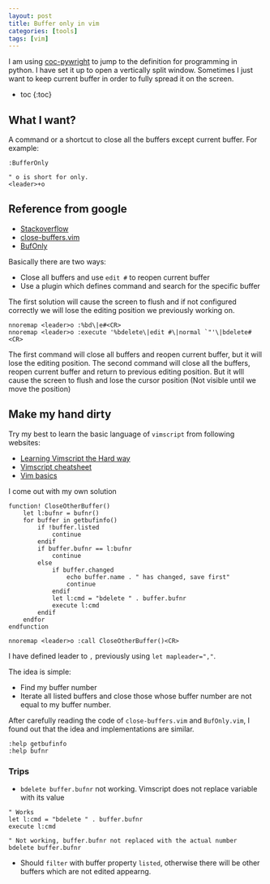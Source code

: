 ```yaml
---
layout: post
title: Buffer only in vim
categories: [tools]
tags: [vim]
---
```


I am using [coc-pywright](https://github.com/fannheyward/coc-pyright) to jump to
the definition for programming in python. I have set it up to open a vertically split
window. Sometimes I just want to keep current buffer in order to fully spread it
on the screen.

+ toc
{:toc}

## What I want?

A command or a shortcut to close all the buffers except current buffer. For example:

```vimscript
:BufferOnly

" o is short for only.
<leader>+o
```

## Reference from google

+ [Stackoverflow](https://stackoverflow.com/questions/4545275/vim-close-all-buffers-but-this-one/71559367#71559367)
+ [close-buffers.vim](https://github.com/Asheq/close-buffers.vim/blob/master/plugin/close-buffers.vim)
+ [BufOnly](https://github.com/vim-scripts/BufOnly.vim/blob/master/plugin/BufOnly.vim)

Basically there are two ways:

+ Close all buffers and use `edit #` to reopen current buffer
+ Use a plugin which defines command and search for the specific buffer

The first solution will cause the screen to flush and if not configured correctly
we will lose the editing position we previously working on.

```vimscript
nnoremap <leader>o :%bd\|e#<CR>
nnoremap <leader>o :execute '%bdelete\|edit #\|normal `"'\|bdelete#<CR>
```

The first command will close all buffers and reopen current buffer, but it will lose the
editing position. The second command will close all the buffers, reopen current buffer
and return to previous editing position. But it wlll cause the screen to flush and lose the
cursor position (Not visible until we move the position)

## Make my hand dirty

Try my best to learn the basic language of `vimscript` from following websites:

+ [Learning Vimscript the Hard way](https://learnvimscriptthehardway.stevelosh.com)
+ [Vimscript cheatsheet](https://devhints.io/vimscript)
+ [Vim basics](https://learnvim.irian.to/vimscript/vimscript-conditionals-and-loops)

I come out with my own solution

```vimscript
function! CloseOtherBuffer()
    let l:bufnr = bufnr()
    for buffer in getbufinfo()
        if !buffer.listed
            continue
        endif
        if buffer.bufnr == l:bufnr
            continue
        else
            if buffer.changed
                echo buffer.name . " has changed, save first"
                continue
            endif
            let l:cmd = "bdelete " . buffer.bufnr
            execute l:cmd
        endif
    endfor
endfunction

nnoremap <leader>o :call CloseOtherBuffer()<CR>
```

I have defined leader to `,` previously using `let mapleader=","`.

The idea is simple:

+ Find my buffer number
+ Iterate all listed buffers and close those whose buffer number are not equal to my
buffer number.

After carefully reading the code of `close-buffers.vim` and `BufOnly.vim`, I found out
that the idea and implementations are similar.

```vimscript
:help getbufinfo
:help bufnr
```

### Trips

+ `bdelete buffer.bufnr` not working. Vimscript does not replace variable
with its value

```vimscript
" Works
let l:cmd = "bdelete " . buffer.bufnr
execute l:cmd

" Not working, buffer.bufnr not replaced with the actual number
bdelete buffer.bufnr
```

+ Should `filter` with buffer property `listed`, otherwise there will be other buffers
which are not edited appearng.
